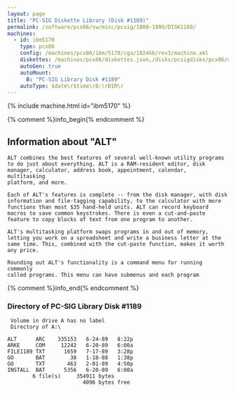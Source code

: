 ```yaml
---
layout: page
title: "PC-SIG Diskette Library (Disk #1189)"
permalink: /software/pcx86/sw/misc/pcsig/1000-1999/DISK1189/
machines:
  - id: ibm5170
    type: pcx86
    config: /machines/pcx86/ibm/5170/cga/1024kb/rev3/machine.xml
    diskettes: /machines/pcx86/diskettes.json,/disks/pcsigdisks/pcx86/diskettes.json
    autoGen: true
    autoMount:
      B: "PC-SIG Library Disk #1189"
    autoType: $date\r$time\rB:\rDIR\r
---
```


{% include machine.html id="ibm5170" %}

{% comment %}info_begin{% endcomment %}

## Information about "ALT"

    ALT combines the best features of several well-known utility programs
    to do just about everything. ALT is a RAM-resident editor, disk
    manager, calculator, address book, appointment, calendar,
    multitasking
    platform, and more.
    
    Each of ALT's features is complete -- from the disk manager, with disk
    information and file-tagging capability, to the calculator with more
    functions than most $35 hand-held units. ALT can record keyboard
    macros to save common keystrokes. There is even a cut-and-paste
    feature to copy blocks of text from one program to another.
    
    ALT's multitasking platform swaps programs in and out of memory,
    letting you work on a spreadsheet and write a business letter at the
    same time. This, combined with the cut-paste function, makes it worth
    any price.
    
    Rounding out ALT's functionality is a command menu for running commonly
    called programs. This menu can have submenus and each program
{% comment %}info_end{% endcomment %}


### Directory of PC-SIG Library Disk #1189

     Volume in drive A has no label
     Directory of A:\

    ALT      ARC    335153   6-24-89   8:22p
    ARKE     COM     12242   6-20-89   6:00a
    FILE1189 TXT      1659   7-17-89   3:28p
    GO       BAT        38   1-18-88   1:38p
    GO       TXT       463   2-01-89   4:50p
    INSTALL  BAT      5356   6-20-89   6:00a
            6 file(s)     354911 bytes
                            4096 bytes free
